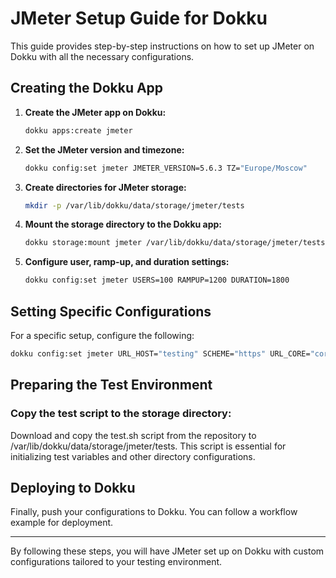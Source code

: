 # JMeter Setup Guide for Dokku

This guide provides step-by-step instructions on how to set up JMeter on Dokku with all the necessary configurations.

## Creating the Dokku App

1. **Create the JMeter app on Dokku:**

   ```bash
   dokku apps:create jmeter
   ```
2. **Set the JMeter version and timezone:**

   ```bash
   dokku config:set jmeter JMETER_VERSION=5.6.3 TZ="Europe/Moscow"
   ```
3. **Create directories for JMeter storage:**

   ```bash
   mkdir -p /var/lib/dokku/data/storage/jmeter/tests
   ```

4. **Mount the storage directory to the Dokku app:**

   ```bash
   dokku storage:mount jmeter /var/lib/dokku/data/storage/jmeter/tests:/tests
   ```

5. **Configure user, ramp-up, and duration settings:**

   ```bash
   dokku config:set jmeter USERS=100 RAMPUP=1200 DURATION=1800
   ```

## Setting Specific Configurations 

For a specific setup, configure the following:

   ```bash
   dokku config:set jmeter URL_HOST="testing" SCHEME="https" URL_CORE="coretest.testing.io" URL_AUTH="authtest.testing.io" URL_PRESENCE="presencetest.testing.io"
   ```

## Preparing the Test Environment

   ### Copy the test script to the storage directory:
   Download and copy the test.sh script from the repository to /var/lib/dokku/data/storage/jmeter/tests. This script is essential for initializing test variables and other directory configurations.

## Deploying to Dokku

Finally, push your configurations to Dokku. You can follow a workflow example for deployment.

---

By following these steps, you will have JMeter set up on Dokku with custom configurations tailored to your testing environment.